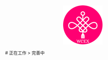 <!--DESC: {"icon":"explore"} -->
<p align="center"><img src="logo.png" width="128" height="128" ></p>
# 正在工作
> 完善中
